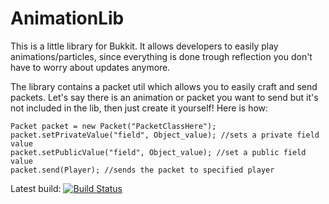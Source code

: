 AnimationLib
============

This is a little library for Bukkit.
It allows developers to easily play animations/particles, since everything is done
trough reflection you don't have to worry about updates anymore.

The library contains a packet util which allows you to easily craft and send packets.
Let's say there is an animation or packet you want to send but it's not included in the lib, then just
create it yourself! Here is how:

```
Packet packet = new Packet("PacketClassHere");
packet.setPrivateValue("field", Object_value); //sets a private field value
packet.setPublicValue("field", Object_value); //set a public field value
packet.send(Player); //sends the packet to specified player
```

Latest build: [![Build Status](https://travis-ci.org/CaptainBern/AnimationLib.png)](https://travis-ci.org/CaptainBern/AnimationLib) 



